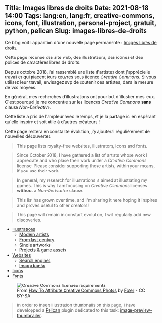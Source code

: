 Title: Images libres de droits
Date: 2021-08-18 14:00
Tags: lang:en, lang:fr, creative-commons, icons, font, illustration, personal-project, gratuit, python, pelican
Slug: images-libres-de-droits
---
<!-- Com' :
* [x] https://www.reddit.com/r/creativecommons/comments/p6rt1p/images_libres_de_droits_curated_list_of_websites/
* [x] https://linuxfr.org/users/lucas-c/liens/images-libres-de-droits-recueil-d-illustrations-sous-creative-commons
* [x] https://www.deviantart.com/drmaxkurt/journal/Images-libres-de-droits-pour-illustrer-vos-jeux-889178900 (pending approval)
* [x] https://rpggeek.com/thread/2711762/article/38305777
* [x] https://www.casusno.fr/viewtopic.php?f=26&t=39510
* [x] https://github.com/shime/creative-commons-media/issues/18
* [x] https://www.journalduhacker.net/s/ufhwee/images_libres_de_droits
* [ ] Le Bocal
* [ ] http://forums.ffjdr.org
* [ ] https://www.500nuancesdegeek.fr
* [ ] https://opale-roliste.com/forum
* [ ] sites dédiés aux creative commons ?
* [ ] Elliot & Lélo
-->

Ce blog voit l'apparition d'une nouvelle page permanente : [Images libres de droits](pages/images-libres-de-droits.html).

Cette page recense des site web, des illustrateurs, des icônes et des polices de caractères libres de droits.

Depuis octobre 2018, j'ai rassemblé une liste d'artistes dont j'apprécie le travail
et qui placent leurs œuvres sous licence _Creative Commons_.
Si vous utilisez leur travail, envisagez svp de soutenir ces artistes, dans la mesure de vos moyens.

En général, mes recherches d'illustrations ont pour but d'illustrer mes jeux.
C'est pourquoi je me concentre sur les licences _Creative Commons_ **sans** clause _Non-Derivative_.

Cette liste a pris de l'ampleur avec le temps, et je la partage ici en espérant qu'elle inspire et soit utile à d'autres créateurs !

Cette page restera en constante évolution, j'y ajouterai régulièrement de nouvelles découvertes.

> This page lists royalty-free websites, illustrators, icons and fonts.

> Since October 2018, I have gathered a list of artists whose work I appreciate and who place their work under a _Creative Commons_ license.
> Please consider supporting those artists, within your means, if you use their work.

> In general, my research for illustrations is aimed at illustrating my games.
> This is why I am focusing on _Creative Commons_ licenses **without** a _Non-Derivative_ clause.

> This list has grown over time, and I'm sharing it here hoping it inspires and proves useful to other creators!

> This page will remain in constant evolution, I will regularly add new discoveries.

- [Illustrations](pages/images-libres-de-droits.html#illustrations)
    * [Modern artists](pages/images-libres-de-droits.html#modern-artists)
    * [From last century](pages/images-libres-de-droits.html#from-last-century)
    * [Single artworks](pages/images-libres-de-droits.html#single-artworks)
    * [Projects & game assets](pages/images-libres-de-droits.html#projects--game-assets)
- [Websites](pages/images-libres-de-droits.html#websites)
    * [Search engines](pages/images-libres-de-droits.html#search-engines)
    * [Image banks](pages/images-libres-de-droits.html#image-banks)
- [Icons](pages/images-libres-de-droits.html#icons)
- [Fonts](pages/images-libres-de-droits.html#fonts)

<figure>
  <img alt="Creative Commons licenses requirements" src="images/CC_License_Requirements.png">
  <figcaption>From <a href="https://foter.com/blog/how-to-attribute-creative-commons-photos/">How To Attribute Creative Commons Photos</a> by <a href="https://foter.com">Foter</a> - CC BY-SA</figcaption>
</figure>

> In order to insert illustration thumbnails on this page,
> I have developped a [Pelican](https://blog.getpelican.com) plugin dedicated to this task: [image-preview-thumbnailer](https://github.com/pelican-plugins/pelican-plugin-image-preview-thumbnailer/).
